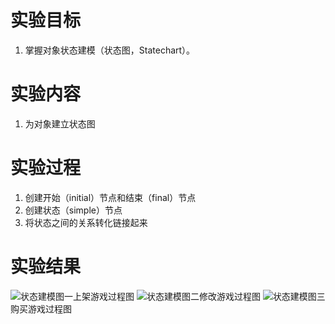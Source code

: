 # 实验目标
1. 掌握对象状态建模（状态图，Statechart）。
# 实验内容
1. 为对象建立状态图
# 实验过程
1. 创建开始（initial）节点和结束（final）节点
2. 创建状态（simple）节点
3. 将状态之间的关系转化链接起来
# 实验结果
![状态建模图一](./Lab7_LoadGames.png)上架游戏过程图
![状态建模图二](./Lab7_LoadGames.png)修改游戏过程图
![状态建模图三](./Lab7_LoadGames.png)购买游戏过程图
